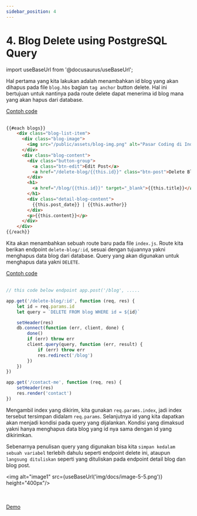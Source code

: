 ```yaml
---
sidebar_position: 4
---
```


# 4. Blog Delete using PostgreSQL Query

import useBaseUrl from '@docusaurus/useBaseUrl';

Hal pertama yang kita lakukan adalah menambahkan id blog yang akan dihapus pada file `blog.hbs` bagian `tag anchor` button delete. Hal ini bertujuan untuk nantinya pada route delete dapat menerima id blog mana yang akan hapus dari database.

<a class="btn-example-code" href="https://github.com/demo-dumbways/ebook-code-result-chapter-2/blob/day5-3.delete-blog-sql/views/blog.hbs">
Contoh code
</a>

<br />
<br />

```html title=blog.hbs {9}
{{#each blogs}}
    <div class="blog-list-item">
      <div class="blog-image">
        <img src="/public/assets/blog-img.png" alt="Pasar Coding di Indonesia Dinilai Masih Menjanjikan" />
      </div>
      <div class="blog-content">
        <div class="button-group">
          <a class="btn-edit">Edit Post</a>
          <a href="/delete-blog/{{this.id}}" class="btn-post">Delete Blog</a>
        </div>
        <h1>
          <a href="/blog/{{this.id}}" target="_blank">{{this.title}}</a>
        </h1>
        <div class="detail-blog-content">
          {{this.post_date}} | {{this.author}}
        </div>
        <p>{{this.content}}</p>
      </div>
    </div>
{{/each}}
```
Kita akan menambahkan sebuah route baru pada file `index.js`. Route kita berikan endpoint `delete-blog/:id`, sesuai dengan tujuannya yakni menghapus data blog dari database. Query yang akan digunakan untuk menghapus data yakni `DELETE`.

<a class="btn-example-code" href="https://github.com/demo-dumbways/ebook-code-result-chapter-2/blob/day5-3.delete-blog-sql/api/index.js">
Contoh code
</a>

<br />
<br />

```js title=index.js {3-16}
// this code below endpoint app.post('/blog', .....

app.get('/delete-blog/:id', function (req, res) {
    let id = req.params.id
    let query = `DELETE FROM blog WHERE id = ${id}`

    setHeader(res)
    db.connect(function (err, client, done) {
        done()
        if (err) throw err
        client.query(query, function (err, result) {
            if (err) throw err
            res.redirect('/blog')
        })
    })
})

app.get('/contact-me', function (req, res) {
    setHeader(res)
    res.render('contact')
})
```

Mengambil index yang dikirim, kita gunakan `req.params.index`, jadi index tersebut tersimpan didalam `req.params`. Selanjutnya id yang kita dapatkan akan menjadi kondisi pada query yang dijalankan. Kondisi yang dimaksud yakni hanya menghapus data blog yang id nya sama dengan id yang dikirimkan.

Sebenarnya penulisan query yang digunakan bisa kita `simpan kedalam sebuah variabel` terlebih dahulu seperti endpoint delete ini, ataupun `langsung dituliskan` seperti yang dituliskan pada endpoint detail blog dan blog post.

<img alt="image1" src={useBaseUrl('img/docs/image-5-5.png')} height="400px"/>

<br />
<br />

<div>
<a class="btn-demo" href="https://personal-web-chapter-2.herokuapp.com/blog">
Demo
</a>
</div>